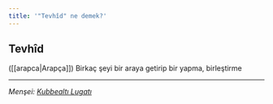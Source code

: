 ```yaml
---
title: '"Tevhîd" ne demek?'
---
```


## Tevhîd
([[arapca|Arapça]]) Birkaç şeyi bir araya getirip bir yapma, birleştirme

---
*Menşei: [Kubbealtı Lugatı](https://www.lugatim.com/s/Tevhît)*